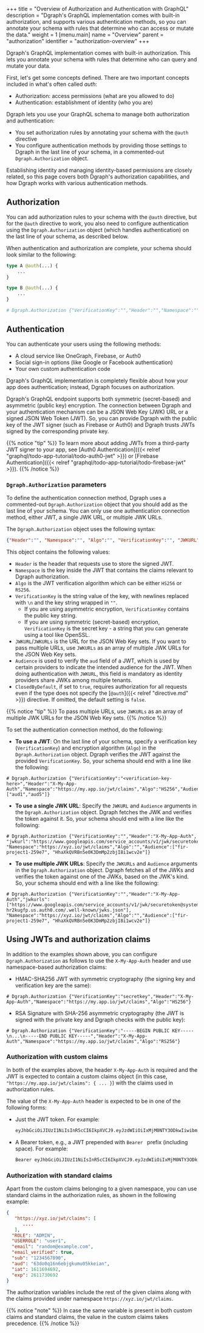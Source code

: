 +++
title = "Overview of Authorization and Authentication with GraphQL"
description = "Dgraph's GraphQL implementation comes with built-in authorization, and supports various authentication methods, so you can annotate your schema with rules that determine who can access or mutate the data."
weight = 1
[menu.main]
    name = "Overview"
    parent = "authorization"
    identifier = "authorization-overview"
+++

Dgraph's GraphQL implementation comes with built-in authorization. This lets you annotate your schema with rules that determine who can query and mutate your data.

First, let's get some concepts defined. There are two important concepts included in what's often called *auth*:

* Authorization: access permissions (what are you allowed to do)
* Authentication: establishment of identity (who you are)

Dgraph lets you use your GraphQL schema to manage both authorization and authentication:
* You set authorization rules by annotating your schema with the `@auth` directive
* You configure authentication methods by providing those settings to Dgraph in the last
line of your schema, in a commented-out `Dgraph.Authorization` object.

Establishing identity and managing identity-based permissions are closely related,
so this page covers both Dgraph's authorization capabilities, and how Dgraph works with
various authentication methods.

## Authorization

You can add authorization rules to your schema with the `@auth` directive, but
for the `@auth` directive to work, you also need to configure authentication
using the `Dgraph.Authorization` object (which handles authentication) on the
last line of your schema, as described below.

When authentication and authorization are complete, your schema should look similar to the following:

```graphql
type A @auth(...) {
    ...
}

type B @auth(...) {
    ...
}

# Dgraph.Authorization {"VerificationKey":"","Header":"","Namespace":"","Algo":"","Audience":[]}
```


## Authentication

You can authenticate your users using the following methods:
* A cloud service like OneGraph, Firebase, or Auth0
* Social sign-in options (like Google or Facebook authentication)
* Your own custom authentication code

Dgraph's GraphQL implementation is completely flexible about how your app does
authentication; instead, Dgraph focuses on authorization.  

Dgraph's GraphQL endpoint supports both symmetric (secret-based) and asymmetric (public key) 
encryption. The connection between Dgraph and your authentication mechanism can
be a JSON Web Key (JWK) URL or a signed JSON Web Token (JWT). So, you can provide
Dgraph with the public key of the JWT signer (such as Firebase or Auth0) and
Dgraph trusts JWTs signed by the corresponding private key.

{{% notice "tip" %}}
To learn more about adding JWTs from a third-party JWT signer to your app, see
[Auth0 Authentication]({{< relref "graphql/todo-app-tutorial/todo-auth0-jwt" >}}) or [Firebase Authentication]({{< relref "graphql/todo-app-tutorial/todo-firebase-jwt" >}}). {{% /notice %}}

### `Dgraph.Authorization` parameters

To define the authentication connection method, Dgraph uses a commented-out
`Dgraph.Authorization` object that you should add as the last line of your schema.
You can only use one authentication connection method, either JWT, a single JWK
URL, or multiple JWK URLs.

The `Dgraph.Authorization` object uses the following syntax:

```json
{"Header":"", "Namespace":"", "Algo":"", "VerificationKey":"", "JWKURL":"", "Audience":[], "ClosedByDefault": false}
```

This object contains the following values:
* `Header` is the header that requests use to store the signed JWT.
* `Namespace` is the key inside the JWT that contains the claims relevant to Dgraph authorization.
* `Algo` is the JWT verification algorithm which can be either `HS256` or `RS256`.
* `VerificationKey` is the string value of the key, with newlines replaced with `\n` and the key string wrapped in `""`.
  * If you are using asymmetric encryption, `VerificationKey` contains the public key string. 
  * If you are using symmetric (secret-based) encryption, `VerificationKey` is the secret key - a string that you can generate using a tool like OpenSSL.
* `JWKURL`/`JWKURLs` is the URL for the JSON Web Key sets. If you want to pass multiple URLs, use `JWKURLs` as an array of multiple JWK URLs for the JSON Web Key sets.
* `Audience` is used to verify the `aud` field of a JWT, which is used by certain providers to indicate the intended audience for the JWT. When doing authentication with `JWKURL`, this field is mandatory as identity providers share JWKs among multiple tenants.
* `ClosedByDefault`, if set to `true`, requires authorization for all requests even if the type does not specify the [`@auth`]({{< relref "directive.md" >}}) directive. If omitted, the default setting is `false`.

{{% notice "tip" %}}
To pass multiple URLs, use `JWKURLs` as an array of multiple JWK URLs for the JSON Web Key sets.
{{% /notice %}}

To set the authentication connection method, do the following:

* **To use a JWT**: On the last line of your schema, specify a verification key (`VerificationKey`) and encryption algorithm (`Algo`) in the `Dgraph.Authorization` object. Dgraph verifies the JWT against the provided `VerificationKey`. So, your schema should end with a line like the following:

```
# Dgraph.Authorization {"VerificationKey":"<verification-key-here>","Header":"X-My-App-Auth","Namespace":"https://my.app.io/jwt/claims","Algo":"HS256","Audience":["aud1","aud5"]}
```

* **To use a single JWK URL**: Specify the `JWKURL` and `Audience` arguments in the `Dgraph.Authorization` object. Dgraph fetches the JWK and verifies the token against it. So, your schema should end with a line like the following:

```
# Dgraph.Authorization {"VerificationKey":"","Header":"X-My-App-Auth", "jwkurl":"https://www.googleapis.com/service_accounts/v1/jwk/securetoken@system.gserviceaccount.com", "Namespace":"https://xyz.io/jwt/claims","Algo":"","Audience":["fir-project1-259e7", "HhaXkQVRBn5e0K3DmMp2zbjI8i1wcv2e"]}
```

* **To use multiple JWK URLs**: Specify the `JWKURLs` and `Audience` arguments in the `Dgraph.Authorization` object. Dgraph fetches all of the JWKs and verifies the token against one of the JWKs, based on the JWK's kind. So, your schema should end with a line like the following:

```
# Dgraph.Authorization {"VerificationKey":"","Header":"X-My-App-Auth","jwkurls":["https://www.googleapis.com/service_accounts/v1/jwk/securetoken@system.gserviceaccount.com","https://dev-hr2kugfp.us.auth0.com/.well-known/jwks.json"], "Namespace":"https://xyz.io/jwt/claims","Algo":"","Audience":["fir-project1-259e7", "HhaXkQVRBn5e0K3DmMp2zbjI8i1wcv2e"]}
```

## Using JWTs and authorization claims

In addition to the examples shown above, you can configure `Dgraph.Authorization` as follows
to use the `X-My-App-Auth` header and use namespace-based authorization claims:

- HMAC-SHA256 JWT with symmetric cryptography (the signing key and verification key are the same):

```
# Dgraph.Authorization {"VerificationKey":"secretkey","Header":"X-My-App-Auth","Namespace":"https://my.app.io/jwt/claims","Algo":"HS256"}
```

- RSA Signature with SHA-256 asymmetric cryptography (the JWT is signed with the private key and Dgraph checks with the public key):

```
# Dgraph.Authorization {"VerificationKey":"-----BEGIN PUBLIC KEY-----\n...\n-----END PUBLIC KEY-----","Header":"X-My-App-Auth","Namespace":"https://my.app.io/jwt/claims","Algo":"RS256"}
```

### Authorization with custom claims

In both of the examples above, the header `X-My-App-Auth` is required and the
JWT is expected to contain a custom claims object (in this case, `"https://my.app.io/jwt/claims": { ... }`) with the claims used in authorization rules.

The value of the `X-My-App-Auth` header is expected to be in one of the following forms:
* Just the JWT token. For example:
    ```txt
    eyJhbGciOiJIUzI1NiIsInR5cCI6IkpXVCJ9.eyJzdWIiOiIxMjM0NTY3ODkwIiwibmFtZSI6IkpvaG4gRG9lIiwiaWF0IjoxNTE2MjM5MDIyLCJodHRwczovL215LmFwcC5pby9qd3QvY2xhaW1zIjp7fX0.Pjlxpf-3FhH61EtHBRo2g1amQPRi0pNwoLUooGbxIho
    ```

* A Bearer token, e.g., a JWT prepended with `Bearer ` prefix (including space). For example:
    ```txt
    Bearer eyJhbGciOiJIUzI1NiIsInR5cCI6IkpXVCJ9.eyJzdWIiOiIxMjM0NTY3ODkwIiwibmFtZSI6IkpvaG4gRG9lIiwiaWF0IjoxNTE2MjM5MDIyLCJodHRwczovL215LmFwcC5pby9qd3QvY2xhaW1zIjp7fX0.Pjlxpf-3FhH61EtHBRo2g1amQPRi0pNwoLUooGbxIho
    ```

### Authorization with standard claims

Apart from the custom claims belonging to a given namespace, you can use standard claims in the authorization rules, as shown in the following example:

```json
{
   "https://xyz.io/jwt/claims": [
      ....
   ],
  "ROLE": "ADMIN",
  "USERROLE": "user1",
  "email": "random@example.com",
  "email_verified": true,
  "sub": "1234567890",
  "aud": "63do0q16n6ebjgkumu05kkeian",
  "iat": 1611694692,
  "exp": 2611730692
}
```

The authorization variables include the rest of the given claims along with the claims provided under namespace `https://xyz.io/jwt/claims`.

{{% notice "note" %}}
In case the same variable is present in both custom claims and standard claims, the value in the custom claims takes precedence.
{{% /notice %}}

